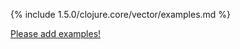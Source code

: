 {% include 1.5.0/clojure.core/vector/examples.md %}

[Please add examples!](https://github.com/arrdem/grimoire/edit/master/_includes/1.6.0/clojure.core/vector/examples.md)
